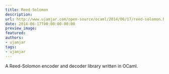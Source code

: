 ```yaml
---
title: Reed-Solomon
description:
url: http://www.ujamjar.com/open-source/ocaml/2014/06/17/reed-solomon.html
date: 2014-06-17T00:00:00-00:00
preview_image:
featured:
authors:
- ujamjar
tags:
- ujamjar
---
```


<p>A Reed-Solomon encoder and decoder library written in OCaml.</p>


